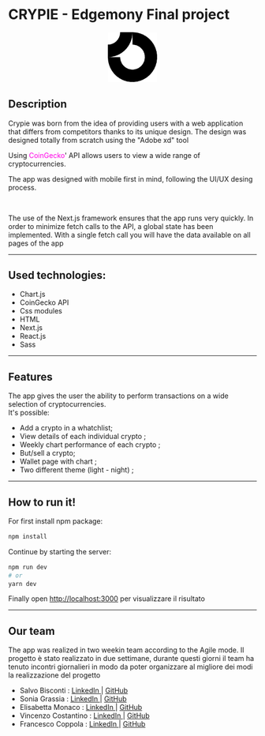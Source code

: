 # CRYPIE - Edgemony Final project

<p align="center" width="100%">
<img width="20%" src="./public/logo.png" alt="Logo"> <br>
</p>

## Description

<p  align="left"> Crypie was born from the idea of providing users with a web application that differs from competitors thanks to its unique design. The design was designed totally from scratch using the "Adobe xd" tool </p>
   <p align="left" > Using  <a style='color: rgb(255, 0, 230); text-decoration: none'href='https://www.coingecko.com/'     target='_blank' >CoinGecko</a>' API allows users to view a wide range of cryptocurrencies.  
   <br>
   <p> The app was designed with mobile first in mind, following the UI/UX desing process.  </p>
      <br>
   <p>The use of the Next.js framework ensures that the app runs very quickly.
In order to minimize fetch calls to the API, a global state has been implemented. With a single fetch call you will have the data available on all pages of the app </p>
<hr>

## Used technologies:

  <ul>
    <li>Chart.js</li>
    <li>CoinGecko API</li>
    <li>Css modules</li>
    <li>HTML</li>
    <li>Next.js</li>
    <li>React.js</li>
    <li>Sass</li>

  </ul>
<hr>

## Features

<p  align="left">The app gives the user the ability to perform transactions on a wide selection of cryptocurrencies.
<br>
It's possible:
<ul>
<li> Add a crypto in a whatchlist; </li>
<li> View details of each individual crypto ;</li>
<li> Weekly chart performance of each crypto ;</li>
<li>But/sell a crypto;</li>
<li>Wallet page with chart ; </li>
<li>Two different theme (light - night) ; </li>
</ul>
<hr>

## How to run it!

For first install npm package:

```bash
npm install
```

Continue by starting the server:

```bash
npm run dev
# or
yarn dev
```

Finally open [http://localhost:3000](http://localhost:3000) per visualizzare il risultato

<hr>

## Our team

<p> The app was realized in two weekin team according to the Agile mode.
Il progetto è stato realizzato in due settimane, durante questi giorni  il team ha tenuto incontri giornalieri in modo da poter organizzare al migliore dei modi la realizzazione del progetto
</p>

<ul>
  <li>
 Salvo Bisconti :
    <a href="https://www.linkedin.com/in/salvo-bisconti/">
        LinkedIn
    </a>
    | 
        <a href="https://github.com/SalvoBisconti">
        GitHub
    </a>
  </li>
  <li>
   Sonia Grassia :
    <a href="https://www.linkedin.com/in/sonia-grassia/">
            LinkedIn
    </a>
    | 
        <a href="https://github.com/SoniaGrassia">
        GitHub
    </a>
  </li>
  <li> Elisabetta Monaco :
    <a href="https://www.linkedin.com/in/elisabetta-monaco-5869a9109/">
                  LinkedIn
    </a>
     </a>
    | 
        <a href="https://github.com/bennina">
        GitHub
    </a>
  </li>
  <li> Vincenzo Costantino :
    <a href="https://www.linkedin.com/in/vincenzo-costantino-67b624257/">
                  LinkedIn
    </a>
     </a>
    | 
        <a href="https://github.com/Vinci97">
        GitHub
    </a>
  </li>
  <li> Francesco Coppola :
    <a href="https://www.linkedin.com/in/fra-coppola-5ab6b4257/">
                  LinkedIn
    </a>
     </a>
    | 
        <a href="https://github.com/Franceschio">
        GitHub
    </a>
  </li>
</ul>

</h4>
